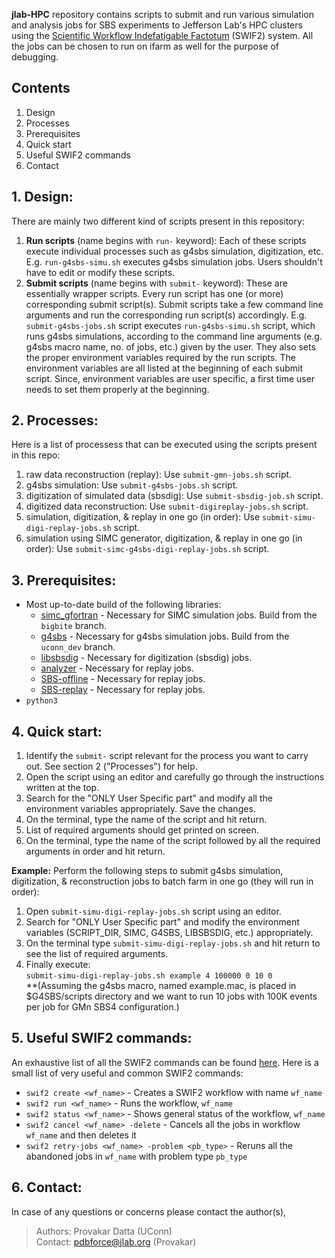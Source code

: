**jlab-HPC** repository contains scripts to submit and run various simulation and analysis jobs for SBS experiments to Jefferson Lab's HPC clusters using the [Scientific Workflow Indefatigable Factotum](https://scicomp.jlab.org/docs/swif2) (SWIF2) system. All the jobs can be chosen to run on ifarm as well for the purpose of debugging.

## Contents
1. Design
2. Processes
3. Prerequisites
4. Quick start
5. Useful SWIF2 commands
6. Contact

## 1. Design: 
There are mainly two different kind of scripts present in this repository: 
1. **Run scripts** (name begins with `run-` keyword): Each of these scripts execute individual processes such as g4sbs simulation, digitization, etc. E.g. `run-g4sbs-simu.sh` executes g4sbs simulation jobs. Users shouldn't have to edit or modify these scripts.
2. **Submit scripts** (name begins with `submit-` keyword): These are essentially wrapper scripts. Every run script has one (or more) corresponding submit script(s). Submit scripts take a few command line arguments and run the corresponding run script(s) accordingly. E.g. `submit-g4sbs-jobs.sh` script executes `run-g4sbs-simu.sh` script, which runs g4sbs simulations, according to the command line arguments (e.g. g4sbs macro name, no. of jobs, etc.) given by the user. They also sets the proper environment variables required by the run scripts. The environment variables are all listed at the beginning of each submit script. Since, environment variables are user specific, a first time user needs to set them properly at the beginning.

## 2. Processes:
Here is a list of processess that can be executed using the scripts present in this repo:
1. raw data reconstruction (replay): Use `submit-gmn-jobs.sh` script.
2. g4sbs simulation: Use `submit-g4sbs-jobs.sh` script.
3. digitization of simulated data (sbsdig): Use `submit-sbsdig-job.sh` script.
4. digitized data reconstruction: Use `submit-digireplay-jobs.sh` script.
5. simulation, digitization, & replay in one go (in order): Use `submit-simu-digi-replay-jobs.sh` script.
6. simulation using SIMC generator, digitization, & replay in one go (in order): Use `submit-simc-g4sbs-digi-replay-jobs.sh` script.

## 3. Prerequisites:
- Most up-to-date build of the following libraries:
  - [simc_gfortran](https://github.com/MarkKJones/simc_gfortran) - Necessary for SIMC simulation jobs. Build from the `bigbite` branch.
  - [g4sbs](https://github.com/JeffersonLab/g4sbs/tree/master) - Necessary for g4sbs simulation jobs. Build from the `uconn_dev` branch.
  - [libsbsdig](https://github.com/JeffersonLab/libsbsdig) - Necessary for digitization (sbsdig) jobs.
  - [analyzer](https://github.com/JeffersonLab/analyzer) - Necessary for replay jobs.
  - [SBS-offline](https://github.com/JeffersonLab/SBS-offline) - Necessary for replay jobs.
  - [SBS-replay](https://github.com/JeffersonLab/SBS-replay) - Necessary for replay jobs.
- `python3` 
 
## 4. Quick start:
1. Identify the `submit-` script relevant for the process you want to carry out. See section 2 ("Processes") for help.
2. Open the script using an editor and carefully  go through the instructions written at the top.
3. Search for the "ONLY User Specific part" and modify all the environment variables appropriately. Save the changes.
4. On the terminal, type the name of the script and hit return.
5. List of required arguments should get printed on screen.
6. On the terminal, type the name of the script followed by all the required arguments in order and hit return.

**Example:** Perform the following steps to submit g4sbs simulation, digitization, & reconstruction jobs to batch farm in one go (they will run in order):
1. Open `submit-simu-digi-replay-jobs.sh` script using an editor.
2. Search for "ONLY User Specific part" and modify the environment variables (SCRIPT_DIR, SIMC, G4SBS, LIBSBSDIG, etc.) appropriately.
3. On the terminal type `submit-simu-digi-replay-jobs.sh` and hit return to see the list of required arguments. 
4. Finally execute: <br>
`submit-simu-digi-replay-jobs.sh example 4 100000 0 10 0` <br>
\*\*(Assuming the g4sbs macro, named example.mac, is placed in $G4SBS/scripts directory and we want to run 10 jobs with 100K events per job for GMn SBS4 configuration.)

## 5. Useful SWIF2 commands:
An exhaustive list of all the SWIF2 commands can be found [here](https://scicomp.jlab.org/cli/swif.html). Here is a small list of very useful and common SWIF2 commands:

- `swif2 create <wf_name>` - Creates a SWIF2 workflow with name `wf_name` 
- `swif2 run <wf_name>` - Runs the workflow, `wf_name`
- `swif2 status <wf_name>` - Shows general status of the workflow, `wf_name`
- `swif2 cancel <wf_name> -delete` - Cancels all the jobs in workflow `wf_name` and then deletes it 
- `swif2 retry-jobs <wf_name> -problem <pb_type>` - Reruns all the abandoned jobs in `wf_name` with problem type `pb_type`

## 6. Contact:
In case of any questions or concerns please contact the author(s),
>Authors: Provakar Datta (UConn) <br> 
>Contact: <pdbforce@jlab.org> (Provakar)
